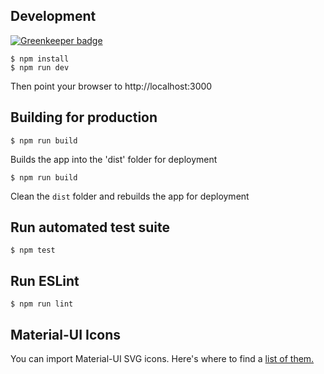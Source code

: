 ## Development

[![Greenkeeper badge](https://badges.greenkeeper.io/fim-engineering/frontend.svg)](https://greenkeeper.io/)

```
$ npm install
$ npm run dev

```
Then point your browser to http://localhost:3000


## Building for production
```
$ npm run build
```
Builds the app into the 'dist' folder for deployment
```
$ npm run build
```
Clean the `dist` folder and rebuilds the app for deployment

## Run automated test suite
```
$ npm test
```

## Run ESLint
```
$ npm run lint
```

## Material-UI Icons

You can import Material-UI SVG icons.  Here's where to find a [list of them.](https://github.com/callemall/material-ui/tree/master/src/svg-icons)

